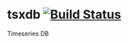 # tsxdb  [![Build Status](https://travis-ci.org/RobinUS2/tsxdb.svg?branch=master)](https://travis-ci.org/RobinUS2/tsxdb)
Timeseries DB
